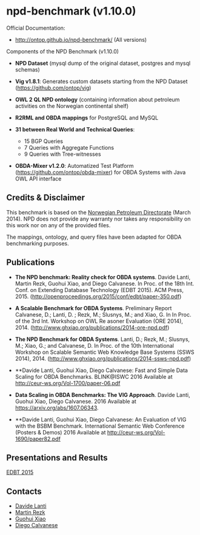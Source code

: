 npd-benchmark (v1.10.0)
====================

Official Documentation: 

* http://ontop.github.io/npd-benchmark/ (All versions)

Components of the NPD Benchmark (v1.10.0)

* **NPD Dataset** (mysql dump of the original dataset, postgres and mysql schemas)

* **Vig v1.8.1**: Generates custom datasets starting from the NPD Dataset (https://github.com/ontop/vig)

* **OWL 2 QL NPD ontology** (containing information about petroleum activities on the Norwegian continental shelf)

* **R2RML and OBDA mappings** for PostgreSQL and MySQL

* **31 between Real World and Technical Queries**:

  * 15 BGP Queries
  * 7 Queries with Aggregate Functions
  * 9 Queries with Tree-witnesses

* **OBDA-Mixer v1.2.0**: Automatized Test Platform (https://github.com/ontop/obda-mixer) for OBDA Systems with Java OWL API interface

Credits & Disclaimer
--------

This benchmark is based on the [Norwegian Petroleum Directorate](http://sws.ifi.uio.no/project/npd-v2/)
(March 2014). 
NPD does not provide any warranty nor takes any responsibility on this work nor on any of the provided files.

The mappings, ontology, and query files have been adapted for OBDA benchmarking purposes.

Publications 
---------

* **The NPD benchmark: Reality check for OBDA systems**. Davide Lanti, Martin Rezk, Guohui Xiao, and Diego Calvanese. In Proc. of the 18th Int. Conf. on Extending Database Technology (EDBT 2015). ACM Press, 2015. (http://openproceedings.org/2015/conf/edbt/paper-350.pdf)

* **A Scalable Benchmark for OBDA Systems**. Preliminary Report Calvanese, D.; Lanti, D.
; Rezk, M.; Slusnys, M.; and Xiao, G. In In Proc. of the 3rd Int. Workshop on OWL Re
asoner Evaluation (ORE 2014), 2014. (http://www.ghxiao.org/publications/2014-ore-npd.pdf)

* **The NPD Benchmark for OBDA Systems**. Lanti, D.; Rezk, M.; Slusnys, M.; Xiao, G.; and
 Calvanese, D. In Proc. of the 10th International Workshop on Scalable Semantic Web 
Knowledge Base Systems (SSWS 2014), 2014. (http://www.ghxiao.org/publications/2014-ssws-npd.pdf) 

* **Davide Lanti, Guohui Xiao, Diego Calvanese:
Fast and Simple Data Scaling for OBDA Benchmarks. BLINK@ISWC 2016
   Available at http://ceur-ws.org/Vol-1700/paper-06.pdf

* **Data Scaling in OBDA Benchmarks: The VIG Approach**. Davide Lanti, Guohui Xiao, Diego Calvanese. 2016 
   Available at https://arxiv.org/abs/1607.06343.

* **Davide Lanti, Guohui Xiao, Diego Calvanese:
An Evaluation of VIG with the BSBM Benchmark. International Semantic Web Conference (Posters & Demos) 2016
   Available at http://ceur-ws.org/Vol-1690/paper82.pdf


Presentations and Results
----------

[EDBT 2015](https://github.com/ontop/npd-benchmark/tree/master/evaluations/edbt2015Talk)

Contacts
----------

* [Davide Lanti](http://www.inf.unibz.it/~dlanti/)
* [Martin Rezk](http://www.inf.unibz.it/~mrezk/) 
* [Guohui Xiao](http://www.ghxiao.org)
* [Diego Calvanese](http://www.inf.unibz.it/~calvanese/)
